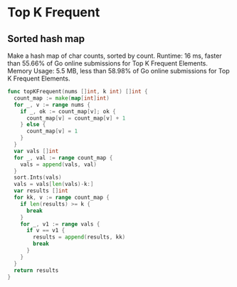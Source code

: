 # Top K Frequent
## Sorted hash map
Make a hash map of char counts, sorted by count.
Runtime: 16 ms, faster than 55.66% of Go online submissions for Top K Frequent Elements.
Memory Usage: 5.5 MB, less than 58.98% of Go online submissions for Top K Frequent Elements.
```go
func topKFrequent(nums []int, k int) []int {
  count_map := make(map[int]int)
  for _, v := range nums {
    if _, ok := count_map[v]; ok {
      count_map[v] = count_map[v] + 1
    } else {
      count_map[v] = 1
    }
  }
  var vals []int
  for _, val := range count_map {
    vals = append(vals, val)
  }
  sort.Ints(vals)
  vals = vals[len(vals)-k:]
  var results []int
  for kk, v := range count_map {
    if len(results) >= k {
      break
    }
    for _, v1 := range vals {
      if v == v1 {
        results = append(results, kk)
        break
      }
    }
  }
  return results
}
```